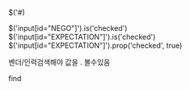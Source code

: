 

$('#)

$('input[id="NEGO"]').is('checked')
$('input[id="EXPECTATION"]').is('checked')
$('input[id="EXPECTATION"]').prop('checked', true)

벤더/인력검색해야 값을 . 볼수있음

find